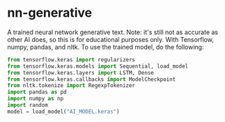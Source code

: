 # nn-generative
A trained neural network generative text. Note: it's still not as accurate as other AI does, so this is for educational purposes only. With Tensorflow, numpy, pandas, and nltk. To use the trained model, do the following:
```python
from tensorflow.keras import regularizers
from tensorflow.keras.models import Sequential, load_model
from tensorflow.keras.layers import LSTM, Dense
from tensorflow.keras.callbacks import ModelCheckpoint
from nltk.tokenize import RegexpTokenizer
import pandas as pd
import numpy as np
import random
model = load_model("AI_MODEL.keras")
```
